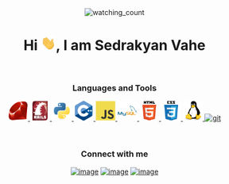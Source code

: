 <div align="center">
  <img src="https://komarev.com/ghpvc/?username=SedrakyanVahe&color=brightgreen" alt="watching_count" />
  <h1 align="center">Hi <img src="https://raw.githubusercontent.com/ABSphreak/ABSphreak/master/gifs/Hi.gif" width="30px">, I am Sedrakyan Vahe</h1>
</div>

<br>

<h3 align="center">Languages and Tools</h3>

<p align="center">
  <a href="https://www.ruby-lang.org/en/" target="_blank">
    <img src="https://raw.githubusercontent.com/devicons/devicon/master/icons/ruby/ruby-original.svg" alt="ruby" width="40" height="40"/>
  </a>
  
  <a href="https://rubyonrails.org/" target="_blank">
    <img src="https://github.com/devicons/devicon/blob/master/icons/rails/rails-original-wordmark.svg" alt="ruby_on_rails" width="40" height="40"/>
  </a>
  
  <a href="https://www.python.org" target="_blank">
    <img src="https://raw.githubusercontent.com/devicons/devicon/master/icons/python/python-original.svg" alt="python" width="40" height="40"/>
  </a>

  <a href="https://www.w3schools.com/cpp/" target="_blank">
    <img src="https://github.com/devicons/devicon/blob/master/icons/cplusplus/cplusplus-original.svg" alt="cpp" width="40" height="40"/>
  </a>
  
  <a href="https://developer.mozilla.org/en-US/docs/Web/JavaScript" target="_blank">
    <img src="https://raw.githubusercontent.com/devicons/devicon/master/icons/javascript/javascript-original.svg" alt="javascript" width="40" height="40"/>
  </a>

  <a href="https://www.w3schools.com/mySQl/default.asp" target="_blank">
    <img src="https://github.com/devicons/devicon/blob/master/icons/mysql/mysql-original-wordmark.svg" alt="mysql" width="40" height="40"/>
  </a>

  <a href="https://www.w3.org/html/" target="_blank">
    <img src="https://raw.githubusercontent.com/devicons/devicon/master/icons/html5/html5-original-wordmark.svg" alt="html5" width="40" height="40"/>
  </a>

  <a href="https://www.w3schools.com/css/" target="_blank">
    <img src="https://raw.githubusercontent.com/devicons/devicon/master/icons/css3/css3-original-wordmark.svg" alt="css3" width="40" height="40"/>
  </a>

  <a href="https://www.linux.org/" target="_blank">
    <img src="https://raw.githubusercontent.com/devicons/devicon/master/icons/linux/linux-original.svg" alt="linux" width="40" height="40"/>
  </a>
  <a href="https://git-scm.com/" target="_blank">
    <img src="https://www.vectorlogo.zone/logos/git-scm/git-scm-icon.svg" alt="git" width="40" height="40"/>
  </a>
</p>

<br>

<h3 align="center">Connect with me</h3>
<div align="center">

  [![image](https://img.shields.io/badge/LinkedIn-0077B5?style=for-the-badge&logo=linkedin&logoColor=white)](https://www.linkedin.com/in/vahe-sedrakyan/)
  [![image](https://img.shields.io/badge/Instagram-E4405F?style=for-the-badge&logo=instagram&logoColor=white)](https://www.instagram.com/sedrakyanvahe/)
  [![image](https://img.shields.io/badge/Twitter-1DA1F2?style=for-the-badge&logo=twitter&logoColor=white)](https://twitter.com/Vahe93435013)
</div>
<br>
